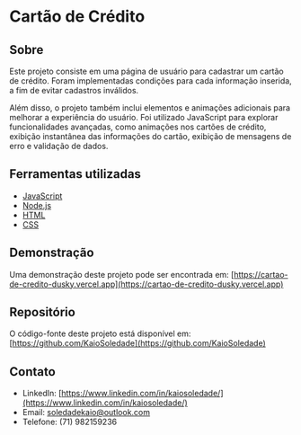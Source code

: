 # Cartão de Crédito

## Sobre

Este projeto consiste em uma página de usuário para cadastrar um cartão de crédito. Foram implementadas condições para cada informação inserida, a fim de evitar cadastros inválidos.

Além disso, o projeto também inclui elementos e animações adicionais para melhorar a experiência do usuário. Foi utilizado JavaScript para explorar funcionalidades avançadas, como animações nos cartões de crédito, exibição instantânea das informações do cartão, exibição de mensagens de erro e validação de dados.

## Ferramentas utilizadas

- [JavaScript](https://developer.mozilla.org/pt-BR/docs/Web/JavaScript)
- [Node.js](https://nodejs.org/en/about)
- [HTML](https://developer.mozilla.org/pt-BR/docs/Web/HTML)
- [CSS](https://developer.mozilla.org/pt-BR/docs/Web/CSS)

## Demonstração

Uma demonstração deste projeto pode ser encontrada em: [https://cartao-de-credito-dusky.vercel.app](https://cartao-de-credito-dusky.vercel.app)

## Repositório

O código-fonte deste projeto está disponível em: [https://github.com/KaioSoledade](https://github.com/KaioSoledade)

## Contato

- LinkedIn: [https://www.linkedin.com/in/kaiosoledade/](https://www.linkedin.com/in/kaiosoledade/)
- Email: soledadekaio@outlook.com
- Telefone: (71) 982159236